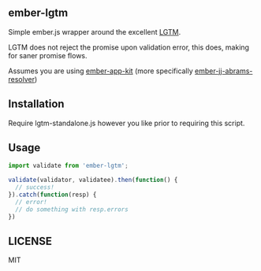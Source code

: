 ## ember-lgtm

Simple ember.js wrapper around the excellent [LGTM](https://github.com/square/lgtm).

LGTM does not reject the promise upon validation error, this does, making for saner promise flows.

Assumes you are using [ember-app-kit](https://github.com/stefanpenner/ember-app-kit) (more specifically [ember-jj-abrams-resolver](https://github.com/stefanpenner/ember-jj-abrams-resolver))

## Installation

Require lgtm-standalone.js however you like prior to requiring this script.

## Usage

```js
import validate from 'ember-lgtm';

validate(validator, validatee).then(function() {
  // success!
}).catch(function(resp) {
  // error!
  // do something with resp.errors
})
```

## LICENSE

MIT
